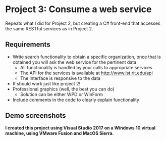 
# Project 3: Consume a web service

Repeats what I did for Project 2, but creating a C# front-end that accesses the same RESTful services as in Project 2. 

## Requirements 

- Write search functionality to obtain a specific organization, once that is obtained you will ask the web service for the pertinent data
    - All functionality is handled by your calls to appropriate services
    - The API for the services is available at http://www.ist.rit.edu/api
    - The interface is responsive to the data
- It should work just like project 2!
- Professional graphics (well, the best you can do)
    - Solution can be either WPD or WinForm
- Include comments in the code to clearly explain functionality

## Demo screenshots

**I created this project using Visual Studio 2017 on a Windows 10 virtual machine, using VMware Fusion and MacOS Sierra.**




